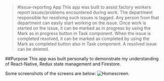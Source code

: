 > #Issue-reporting App
This app was built to assist factory workers report issues/problems encountered during work. The department responsible for resolving such issues is tagged. Any person from that department can easily start working on the issue. Once work is started on the issue, it can be marked as in progress by using the Mark as in progress button in Task component. When the issue is completed resolved, it can be marked as completed by using the Mark as completed button also in Task component. A resolved issue can be deleted.


##Purpose
This app was built personally to demonstrate my understanding of React-Native, Redux state management and Firestore.

Some screenshots of the screens are below:
![Homescreen](/src/screens/homescreen.png).